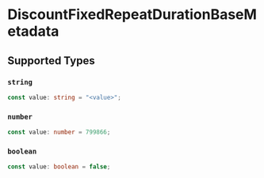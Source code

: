# DiscountFixedRepeatDurationBaseMetadata


## Supported Types

### `string`

```typescript
const value: string = "<value>";
```

### `number`

```typescript
const value: number = 799866;
```

### `boolean`

```typescript
const value: boolean = false;
```

